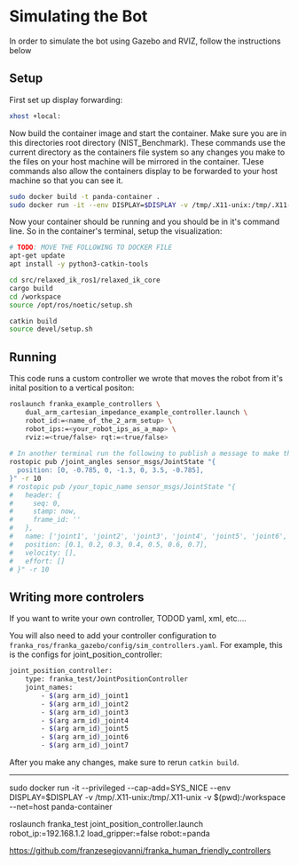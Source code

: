 # Simulating the Bot
In order to simulate the bot using Gazebo and RVIZ, follow the instructions below


## Setup

First set up display forwarding:
```bash
xhost +local:
```

Now  build the container image and start the container. Make sure you are in this directories root directory (NIST_Benchmark). These commands use the current directory as the containers file system so any changes you make to the files on your host machine will be mirrored in the container. TJese commands also allow the containers display to be forwarded to your host machine so that you can see it.
```bash
sudo docker build -t panda-container .
sudo docker run -it --env DISPLAY=$DISPLAY -v /tmp/.X11-unix:/tmp/.X11-unix -v $(pwd):/workspace --net=host panda-container
```

Now your container should be running and you should be in it's command line. So in the container's terminal, setup the visualization:
```bash
# TODO: MOVE THE FOLLOWING TO DOCKER FILE
apt-get update
apt install -y python3-catkin-tools 

cd src/relaxed_ik_ros1/relaxed_ik_core
cargo build
cd /workspace
source /opt/ros/noetic/setup.sh

catkin build
source devel/setup.sh
```

## Running
This code runs a custom controller we wrote that moves the robot from it's inital position to a vertical positon:
```bash
roslaunch franka_example_controllers \
    dual_arm_cartesian_impedance_example_controller.launch \
    robot_id:=<name_of_the_2_arm_setup> \
    robot_ips:=<your_robot_ips_as_a_map> \
    rviz:=<true/false> rqt:=<true/false>
    
# In another terminal run the following to publish a message to make the bot go vertical:
rostopic pub /joint_angles sensor_msgs/JointState "{
  position: [0, -0.785, 0, -1.3, 0, 3.5, -0.785],
}" -r 10
# rostopic pub /your_topic_name sensor_msgs/JointState "{
#   header: {
#     seq: 0,
#     stamp: now,
#     frame_id: ''
#   },
#   name: ['joint1', 'joint2', 'joint3', 'joint4', 'joint5', 'joint6', 'joint7'],
#   position: [0.1, 0.2, 0.3, 0.4, 0.5, 0.6, 0.7],
#   velocity: [],
#   effort: []
# }" -r 10

```


## Writing more controlers

If you want to write your own controller, TODOD yaml, xml, etc....

You will also need to add your controller configuration to `franka_ros/franka_gazebo/config/sim_controllers.yaml`. For example, this is the configs for joint_position_controller:

```bash
joint_position_controller:
    type: franka_test/JointPositionController
    joint_names:
        - $(arg arm_id)_joint1
        - $(arg arm_id)_joint2
        - $(arg arm_id)_joint3
        - $(arg arm_id)_joint4
        - $(arg arm_id)_joint5
        - $(arg arm_id)_joint6
        - $(arg arm_id)_joint7
```

After you make any changes, make sure to rerun `catkin build`.





______________________

sudo docker run -it --privileged --cap-add=SYS_NICE --env DISPLAY=$DISPLAY -v /tmp/.X11-unix:/tmp/.X11-unix -v $(pwd):/workspace --net=host panda-container

roslaunch franka_test joint_position_controller.launch \
  robot_ip:=192.168.1.2 load_gripper:=false robot:=panda

https://github.com/franzesegiovanni/franka_human_friendly_controllers
